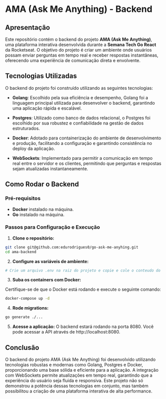 # AMA (Ask Me Anything) - Backend

## Apresentação

Este repositório contém o backend do projeto **AMA (Ask Me Anything)**, uma plataforma interativa desenvolvida durante a **Semana Tech Go React** da Rocketseat. O objetivo do projeto é criar um ambiente onde usuários possam enviar perguntas em tempo real e receber respostas instantâneas, oferecendo uma experiência de comunicação direta e envolvente.

## Tecnologias Utilizadas

O backend do projeto foi construído utilizando as seguintes tecnologias:

- **Golang**: Escolhido pela sua eficiência e desempenho, Golang foi a linguagem principal utilizada para desenvolver o backend, garantindo uma aplicação rápida e escalável.

- **Postgres**: Utilizado como banco de dados relacional, o Postgres foi escolhido por sua robustez e confiabilidade na gestão de dados estruturados.

- **Docker**: Adotado para containerização do ambiente de desenvolvimento e produção, facilitando a configuração e garantindo consistência no deploy da aplicação.

- **WebSockets**: Implementado para permitir a comunicação em tempo real entre o servidor e os clientes, permitindo que perguntas e respostas sejam atualizadas instantaneamente.

## Como Rodar o Backend

### Pré-requisitos

- **Docker** instalado na máquina.
- **Go** instalado na máquina.

### Passos para Configuração e Execução

1. **Clone o repositório:**

```bash
git clone git@github.com:edurodrigues0/go-ask-me-anyhing.git
cd ama-backend
```

2.  **Configure as variáveis de ambiente:**

```bash
# Crie um arquivo .env na raiz do projeto e copie e cole o conteudo do arquivo .env.example
```

3. **Suba os containers com Docker:**

Certifique-se de que o Docker está rodando e execute o seguinte comando:

```bash
docker-compose up -d
```

4. **Rode migrations:**

```bash
go generate ./...
```

5. **Acesse a aplicação:**
O backend estará rodando na porta 8080. Você pode acessar a API através de http://localhost:8080.

## Conclusão
O backend do projeto AMA (Ask Me Anything) foi desenvolvido utilizando tecnologias robustas e modernas como Golang, Postgres e Docker, proporcionando uma base sólida e eficiente para a aplicação. A integração com WebSockets permite atualizações em tempo real, garantindo que a experiência do usuário seja fluida e responsiva. Este projeto não só demonstrou a potência dessas tecnologias em conjunto, mas também possibilitou a criação de uma plataforma interativa de alta performance.
